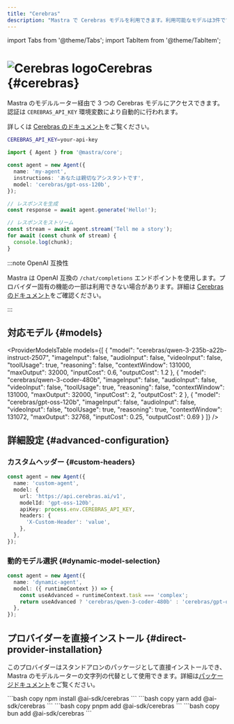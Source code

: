 ```yaml
---
title: "Cerebras"
description: "Mastra で Cerebras モデルを利用できます。利用可能なモデルは3件です。"
---
```


import Tabs from '@theme/Tabs';
import TabItem from '@theme/TabItem';

# <img src="https://models.dev/logos/cerebras.svg" alt="Cerebras logo" className="inline w-8 h-8 mr-2 align-middle dark:invert dark:brightness-0 dark:contrast-200" />Cerebras \{#cerebras\}

Mastra のモデルルーター経由で 3 つの Cerebras モデルにアクセスできます。認証は `CEREBRAS_API_KEY` 環境変数により自動的に行われます。

詳しくは [Cerebras のドキュメント](https://inference-docs.cerebras.ai/models/overview)をご覧ください。

```bash
CEREBRAS_API_KEY=your-api-key
```

```typescript
import { Agent } from '@mastra/core';

const agent = new Agent({
  name: 'my-agent',
  instructions: 'あなたは親切なアシスタントです',
  model: 'cerebras/gpt-oss-120b',
});

// レスポンスを生成
const response = await agent.generate('Hello!');

// レスポンスをストリーム
const stream = await agent.stream('Tell me a story');
for await (const chunk of stream) {
  console.log(chunk);
}
```

:::note OpenAI 互換性

Mastra は OpenAI 互換の `/chat/completions` エンドポイントを使用します。プロバイダー固有の機能の一部は利用できない場合があります。詳細は [Cerebras のドキュメント](https://inference-docs.cerebras.ai/models/overview)をご確認ください。

:::

## 対応モデル \{#models\}

<ProviderModelsTable
  models={[
{
"model": "cerebras/qwen-3-235b-a22b-instruct-2507",
"imageInput": false,
"audioInput": false,
"videoInput": false,
"toolUsage": true,
"reasoning": false,
"contextWindow": 131000,
"maxOutput": 32000,
"inputCost": 0.6,
"outputCost": 1.2
},
{
"model": "cerebras/qwen-3-coder-480b",
"imageInput": false,
"audioInput": false,
"videoInput": false,
"toolUsage": true,
"reasoning": false,
"contextWindow": 131000,
"maxOutput": 32000,
"inputCost": 2,
"outputCost": 2
},
{
"model": "cerebras/gpt-oss-120b",
"imageInput": false,
"audioInput": false,
"videoInput": false,
"toolUsage": true,
"reasoning": true,
"contextWindow": 131072,
"maxOutput": 32768,
"inputCost": 0.25,
"outputCost": 0.69
}
]}
/>

## 詳細設定 \{#advanced-configuration\}

### カスタムヘッダー \{#custom-headers\}

```typescript
const agent = new Agent({
  name: 'custom-agent',
  model: {
    url: 'https://api.cerebras.ai/v1',
    modelId: 'gpt-oss-120b',
    apiKey: process.env.CEREBRAS_API_KEY,
    headers: {
      'X-Custom-Header': 'value',
    },
  },
});
```

### 動的モデル選択 \{#dynamic-model-selection\}

```typescript
const agent = new Agent({
  name: 'dynamic-agent',
  model: ({ runtimeContext }) => {
    const useAdvanced = runtimeContext.task === 'complex';
    return useAdvanced ? 'cerebras/qwen-3-coder-480b' : 'cerebras/gpt-oss-120b';
  },
});
```

## プロバイダーを直接インストール \{#direct-provider-installation\}

このプロバイダーはスタンドアロンのパッケージとして直接インストールでき、Mastra のモデルルーターの文字列の代替として使用できます。詳細は[パッケージドキュメント](https://www.npmjs.com/package/@ai-sdk/cerebras)をご覧ください。

<Tabs groupId="package-manager">
  <TabItem value="npm" label="npm" default>
    ```bash copy
    npm install @ai-sdk/cerebras
    ```
  </TabItem>

  <TabItem value="yarn" label="yarn">
    ```bash copy
    yarn add @ai-sdk/cerebras
    ```
  </TabItem>

  <TabItem value="pnpm" label="pnpm">
    ```bash copy
    pnpm add @ai-sdk/cerebras
    ```
  </TabItem>

  <TabItem value="bun" label="bun">
    ```bash copy
    bun add @ai-sdk/cerebras
    ```
  </TabItem>
</Tabs>